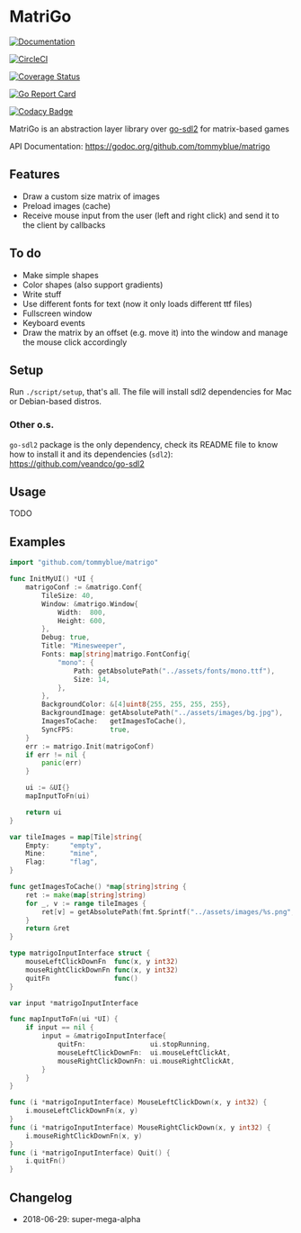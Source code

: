 # MatriGo

[![Documentation](https://godoc.org/github.com/tommyblue/matrigo?status.svg)](http://godoc.org/github.com/tommyblue/matrigo)

[![CircleCI](https://circleci.com/gh/tommyblue/matrigo/tree/master.svg?style=svg)](https://circleci.com/gh/tommyblue/matrigo/tree/master)

[![Coverage Status](https://coveralls.io/repos/github/tommyblue/matrigo/badge.svg?branch=master)](https://coveralls.io/github/tommyblue/matrigo?branch=master)

[![Go Report Card](https://goreportcard.com/badge/github.com/tommyblue/matrigo)](https://goreportcard.com/report/github.com/tommyblue/matrigo)

[![Codacy Badge](https://api.codacy.com/project/badge/Grade/e5a06431db17428d9d4c83b4eace7215)](https://www.codacy.com/app/tommyblue/matrigo?utm_source=github.com&amp;utm_medium=referral&amp;utm_content=tommyblue/matrigo&amp;utm_campaign=Badge_Grade)

MatriGo is an abstraction layer library over [go-sdl2](https://github.com/veandco/go-sdl2) for matrix-based games

API Documentation: https://godoc.org/github.com/tommyblue/matrigo

## Features

- Draw a custom size matrix of images
- Preload images (cache)
- Receive mouse input from the user (left and right click) and send it to the client by callbacks

## To do

- Make simple shapes
- Color shapes (also support gradients)
- Write stuff
- Use different fonts for text (now it only loads different ttf files)
- Fullscreen window
- Keyboard events
- Draw the matrix by an offset (e.g. move it) into the window and manage the mouse click accordingly

## Setup

Run `./script/setup`, that's all.
The file will install sdl2 dependencies for Mac or Debian-based distros.

### Other o.s.

`go-sdl2` package is the only dependency, check its README file to know how to install it and its
dependencies (`sdl2`): https://github.com/veandco/go-sdl2

## Usage

TODO

## Examples

```go
import "github.com/tommyblue/matrigo"

func InitMyUI() *UI {
    matrigoConf := &matrigo.Conf{
		TileSize: 40,
		Window: &matrigo.Window{
			Width:  800,
			Height: 600,
		},
		Debug: true,
		Title: "Minesweeper",
		Fonts: map[string]matrigo.FontConfig{
			"mono": {
				Path: getAbsolutePath("../assets/fonts/mono.ttf"),
				Size: 14,
			},
		},
		BackgroundColor: &[4]uint8{255, 255, 255, 255},
		BackgroundImage: getAbsolutePath("../assets/images/bg.jpg"),
		ImagesToCache:   getImagesToCache(),
		SyncFPS:         true,
    }
    err := matrigo.Init(matrigoConf)
	if err != nil {
		panic(err)
    }

    ui := &UI{}
	mapInputToFn(ui)

	return ui
}

var tileImages = map[Tile]string{
	Empty:     "empty",
	Mine:      "mine",
	Flag:      "flag",
}

func getImagesToCache() *map[string]string {
	ret := make(map[string]string)
	for _, v := range tileImages {
		ret[v] = getAbsolutePath(fmt.Sprintf("../assets/images/%s.png", v))
	}
	return &ret
}

type matrigoInputInterface struct {
	mouseLeftClickDownFn  func(x, y int32)
	mouseRightClickDownFn func(x, y int32)
	quitFn                func()
}

var input *matrigoInputInterface

func mapInputToFn(ui *UI) {
	if input == nil {
		input = &matrigoInputInterface{
			quitFn:                ui.stopRunning,
			mouseLeftClickDownFn:  ui.mouseLeftClickAt,
			mouseRightClickDownFn: ui.mouseRightClickAt,
		}
	}
}

func (i *matrigoInputInterface) MouseLeftClickDown(x, y int32) {
	i.mouseLeftClickDownFn(x, y)
}
func (i *matrigoInputInterface) MouseRightClickDown(x, y int32) {
	i.mouseRightClickDownFn(x, y)
}
func (i *matrigoInputInterface) Quit() {
	i.quitFn()
}
```

## Changelog

- 2018-06-29: super-mega-alpha
